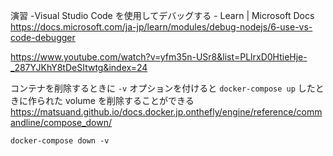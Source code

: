 演習 -Visual Studio Code を使用してデバッグする - Learn | Microsoft Docs
https://docs.microsoft.com/ja-jp/learn/modules/debug-nodejs/6-use-vs-code-debugger

https://www.youtube.com/watch?v=yfm35n-USr8&list=PLlrxD0HtieHje-_287YJKhY8tDeSItwtg&index=24

コンテナを削除するときに `-v` オプションを付けると `docker-compose up` したときに作られた volume を削除することができる  
https://matsuand.github.io/docs.docker.jp.onthefly/engine/reference/commandline/compose_down/
```
docker-compose down -v
```
